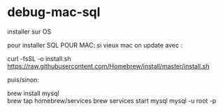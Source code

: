 # debug-mac-sql
installer sur OS


pour installer SQL POUR MAC:
si  vieux mac on update avec :


curl -fsSL -o install.sh https://raw.githubusercontent.com/Homebrew/install/master/install.sh

puis/sinon:

brew install mysql  
brew tap homebrew/services
brew services start mysql
mysql -u root -p
